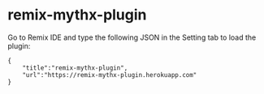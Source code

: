 # remix-mythx-plugin

Go to Remix IDE and type the following JSON in the Setting tab to load the plugin:
```
{
    "title":"remix-mythx-plugin",
    "url":"https://remix-mythx-plugin.herokuapp.com"
}
```
